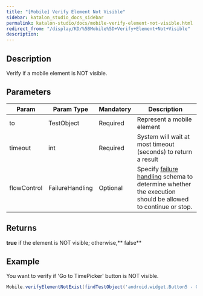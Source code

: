 ```yaml
---
title: "[Mobile] Verify Element Not Visible" 
sidebar: katalon_studio_docs_sidebar
permalink: katalon-studio/docs/mobile-verify-element-not-visible.html 
redirect_from: "/display/KD/%5BMobile%5D+Verify+Element+Not+Visible" 
description: 
---
```

Description
-----------

Verify if a mobile element is NOT visible.

Parameters  
------------

| Param | Param Type | Mandatory | Description |
| --- | --- | --- | --- |
| to | TestObject  | Required | Represent a mobile element |
| timeout  | int | Required | System will wait at most timeout (seconds) to return a result |
| flowControl | FailureHandling | Optional | Specify [failure handling](/x/qAAM) schema to determine whether the execution should be allowed to continue or stop. |

Returns
-------

**true** if the element is NOT visible; otherwise,** false**

Example
-------

You want to verify if 'Go to TimePicker' button is NOT visible.

```groovy
Mobile.verifyElementNotExist(findTestObject('android.widget.Button5 - Go to TimePicker'), 10)
```